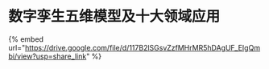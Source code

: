 # 数字孪生五维模型及十大领域应用

{% embed url="https://drive.google.com/file/d/117B2lSGsvZzfMHrMR5hDAgUF_EIgQmbi/view?usp=share_link" %}
